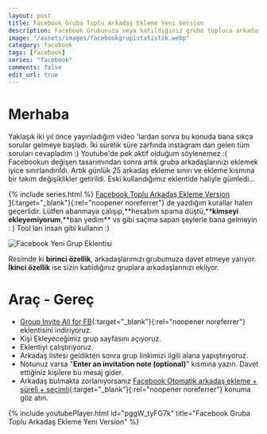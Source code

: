```yaml
---
layout: post
title: Facebook Gruba Toplu Arkadaş Ekleme Yeni Version
description: Facebook Grubunuza veya katıldığınız gruba topluca arkadaşlarınızı eklemek
image: "/assets/images/facebookgrupistatistik.webp"
category: facebook
tags: [facebook]
series: "facebook"
comments: false
edit_url: true
---
```


# Merhaba

Yaklaşık iki yıl önce yayınladığım video 'lardan sonra bu konuda bana sıkça sorular gelmeye başladı. İki sürelik süre zarfında instagram dan gelen tüm soruları cevapladım :) Youtube'de pek aktif olduğum söylenemez :( Facebookun değişen tasarımından sonra artık gruba arkadaşlarınızı eklemek iyice sınırlandırıldı. Artık günlük 25 arkadaş ekleme sınırı ve ekleme kısmına bir takım değişiklikler getirildi. Eski kullandığımız eklentide haliyle gümledi...

<!-- excerpt separator -->

{% include series.html %}
[Facebook Toplu Arkadaş Ekleme Version 1](https://yuceltoluyag.github.io/facebook-toplu-arkadas-eklemegruba/){:target="\_blank"}{:rel="noopener noreferrer"}
de yazdığım kurallar halen geçerlidir. Lütfen abanmaya çalışıp,**hesabım spama düştü,\*\***kimseyi ekleyemiyorum**,**ban yedim\*\* vs gibi saçma sapan şeylerle bana gelmeyin : ) Tool ları insan gibi kullanın :)

![Facebook Yeni Grup Eklentisi](/assets/images/facebookgrupkodu.webp)

Resimde ki **birinci özellik**, arkadaşlarımızı grubumuza davet etmeye yarıyor. **İkinci özellik** ise sizin katıldığınız gruplara arkadaşlarınızı ekliyor.

# Araç - Gereç

- [Group Invite All for FB](#facebook){:target="\_blank"}{:rel="noopener noreferrer"}
  eklentisini indiriyoruz.
- Kişi Ekleyeceğimiz grup sayfasını açıyoruz.
- Eklentiyi çalıştırıyoruz.
- Arkadaş listesi geldikten sonra grup linkimizi ilgili alana yapıştırıyoruz.
- Notunuz varsa "**Enter an invitation note (optional)**" kısmına yazın. Davet ettiğiniz kişilere bu mesaj gider.
- Arkadaş bulmakta zorlanıyorsanız [Facebook Otomatik arkadaş ekleme + süreli + seçimli](https://yuceltoluyag.github.io/facebook-otomatik-arkadas-ekleme-sureli/){:target="\_blank"}{:rel="noopener noreferrer"}
  konuma göz atın.

{% include youtubePlayer.html id="pggW_tyFG7k" title="Facebook Gruba Toplu Arkadaş Ekleme Yeni Version" %}
